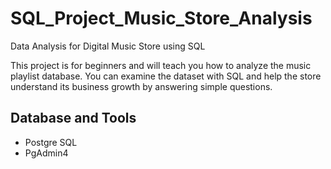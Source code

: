 # SQL_Project_Music_Store_Analysis
Data Analysis for Digital Music Store using SQL


This project is for beginners and will teach you how to analyze the music playlist database. You can examine the dataset with SQL and help the store understand its business growth by answering simple questions.

## Database and Tools
* Postgre SQL
* PgAdmin4



